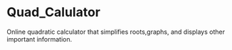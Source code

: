 # Quad_Calulator
Online quadratic calculator that simplifies roots,graphs, and displays other important information.
